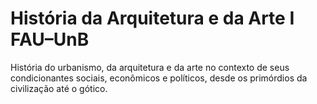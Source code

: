 # História da Arquitetura e da Arte I FAU–UnB

História do urbanismo, da arquitetura e da arte no contexto de seus
condicionantes sociais, econômicos e políticos, desde os primórdios da
civilização até o gótico.

